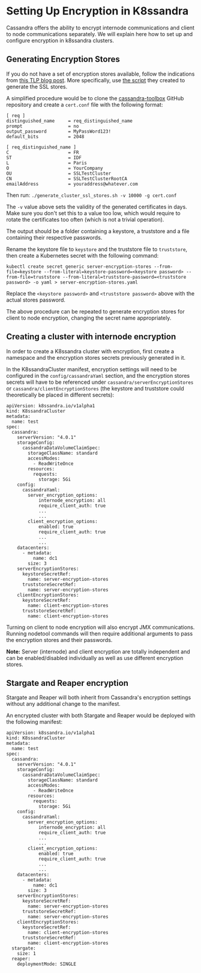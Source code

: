 # Setting Up Encryption in K8ssandra

Cassandra offers the ability to encrypt internode communications and client to node communications separately.
We will explain here how to set up and configure encryption in k8ssandra clusters.

## Generating Encryption Stores

If you do not have a set of encryption stores available, follow the indications from [this TLP blog post](https://thelastpickle.com/blog/2021/06/15/cassandra-certificate-management-part_1-how-to-rotate-keys.html). More specifically, use [the script](https://github.com/thelastpickle/cassandra-toolbox/tree/main/generate_cluster_ssl_stores) they created to generate the SSL stores.

A simplified procedure would be to clone the [cassandra-toolbox](https://github.com/thelastpickle/cassandra-toolbox) GitHub repository and create a `cert.conf` file with the following format:

```
[ req ]
distinguished_name     = req_distinguished_name
prompt                 = no
output_password        = MyPassWord123!
default_bits           = 2048

[ req_distinguished_name ]
C                      = FR
ST                     = IDF
L                      = Paris
O                      = YourCompany
OU                     = SSLTestCluster
CN                     = SSLTestClusterRootCA
emailAddress           = youraddress@whatever.com
```

Then run: `./generate_cluster_ssl_stores.sh -v 10000 -g cert.conf`

The `-v` value above sets the validity of the generated certificates in days. Make sure you don't set this to a value too low, which would require to rotate the certificates too often (which is not a trivial operation).

The output should be a folder containing a keystore, a truststore and a file containing their respective passwords.

Rename the keystore file to `keystore` and the truststore file to `truststore`, then create a Kubernetes secret with the following command:

```
kubectl create secret generic server-encryption-stores --from-file=keystore --from-literal=keystore-password=<keystore password> --from-file=truststore --from-literal=truststore-password=<truststore password> -o yaml > server-encryption-stores.yaml
```

Replace the `<keystore password>` and `<truststore password>` above with the actual stores password.

The above procedure can be repeated to generate encryption stores for client to node encryption, changing the secret name appropriately.


## Creating a cluster with internode encryption

In order to create a K8ssandra cluster with encryption, first create a namespace and the encryption stores secrets previously generated in it.

In the K8ssandraCluster manifest, encryption settings will need to be configured in the  `config/cassandraYaml` section, and the encryption stores secrets will have to be referenced under `cassandra/serverEncryptionStores` or `cassandra/clientEncryptionStores` (the keystore and truststore could theoretically be placed in different secrets):  

```
apiVersion: k8ssandra.io/v1alpha1
kind: K8ssandraCluster
metadata:
  name: test
spec:
  cassandra:
    serverVersion: "4.0.1"
    storageConfig:
      cassandraDataVolumeClaimSpec:
        storageClassName: standard
        accessModes:
          - ReadWriteOnce
        resources:
          requests:
            storage: 5Gi
    config:
      cassandraYaml:
        server_encryption_options:
            internode_encryption: all
            require_client_auth: true
            ...
            ...
        client_encryption_options:
            enabled: true
            require_client_auth: true
            ...
            ...
    datacenters:
      - metadata:
          name: dc1
        size: 3
    serverEncryptionStores:
      keystoreSecretRef:
        name: server-encryption-stores
      truststoreSecretRef:
        name: server-encryption-stores
    clientEncryptionStores:
      keystoreSecretRef:
        name: client-encryption-stores
      truststoreSecretRef:
        name: client-encryption-stores
```

Turning on client to node encryption will also encrypt JMX communications. Running nodetool commands will then require additional arguments to pass the encryption stores and their passwords.

**Note:** Server (internode) and client encryption are totally independent and can be enabled/disabled individually as well as use different encryption stores.

## Stargate and Reaper encryption

Stargate and Reaper will both inherit from Cassandra's encryption settings without any additional change to the manifest.

An encrypted cluster with both Stargate and Reaper would be deployed with the following manifest:

```
apiVersion: k8ssandra.io/v1alpha1
kind: K8ssandraCluster
metadata:
  name: test
spec:
  cassandra:
    serverVersion: "4.0.1"
    storageConfig:
      cassandraDataVolumeClaimSpec:
        storageClassName: standard
        accessModes:
          - ReadWriteOnce
        resources:
          requests:
            storage: 5Gi
    config:
      cassandraYaml:
        server_encryption_options:
            internode_encryption: all
            require_client_auth: true
            ...
            ...
        client_encryption_options:
            enabled: true
            require_client_auth: true
            ...
            ...
    datacenters:
      - metadata:
          name: dc1
        size: 3
    serverEncryptionStores:
      keystoreSecretRef:
        name: server-encryption-stores
      truststoreSecretRef:
        name: server-encryption-stores
    clientEncryptionStores:
      keystoreSecretRef:
        name: client-encryption-stores
      truststoreSecretRef:
        name: client-encryption-stores
  stargate:
    size: 1
  reaper:
    deploymentMode: SINGLE
```